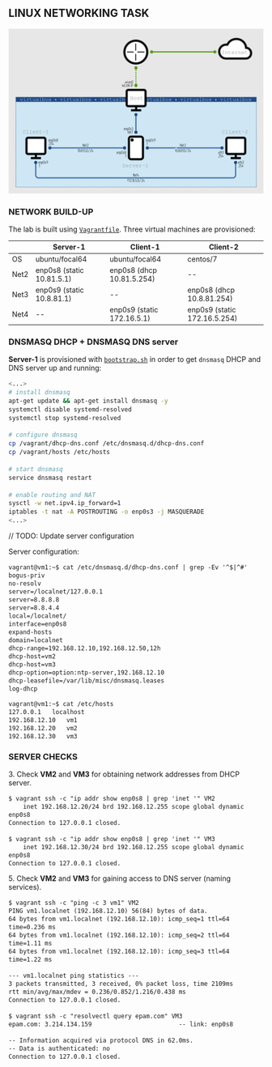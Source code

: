 ## LINUX NETWORKING TASK

![Network diagram](screenshots/network.png)

### NETWORK BUILD-UP

The lab is built using [`Vagrantfile`](dnsmasq/Vagrantfile). Three virtual machines are provisioned:

| | Server-1 | Client-1 | Client-2 |
|-|----------|----------|----------|
| OS | ubuntu/focal64 | ubuntu/focal64 | centos/7 |
| Net2 | enp0s8 (static 10.81.5.1) | enp0s8 (dhcp 10.81.5.254) | -- |
| Net3 | enp0s9 (static 10.8.81.1) | -- | enp0s8 (dhcp 10.8.81.254) |
| Net4 | -- | enp0s9 (static 172.16.5.1) | enp0s9 (static 172.16.5.254) |


### DNSMASQ DHCP + DNSMASQ DNS server

**Server-1** is provisioned with [`bootstrap.sh`](dnsmasq/bootstrap.sh) in order to get `dnsmasq` DHCP and DNS server up and running:

```bash
<...>
# install dnsmasq
apt-get update && apt-get install dnsmasq -y
systemctl disable systemd-resolved
systemctl stop systemd-resolved

# configure dnsmasq
cp /vagrant/dhcp-dns.conf /etc/dnsmasq.d/dhcp-dns.conf
cp /vagrant/hosts /etc/hosts

# start dnsmasq
service dnsmasq restart

# enable routing and NAT
sysctl -w net.ipv4.ip_forward=1
iptables -t nat -A POSTROUTING -o enp0s3 -j MASQUERADE
<...>
```

// TODO: Update server configuration

Server configuration:
```console
vagrant@vm1:~$ cat /etc/dnsmasq.d/dhcp-dns.conf | grep -Ev '^$|^#'
bogus-priv
no-resolv
server=/localnet/127.0.0.1
server=8.8.8.8
server=8.8.4.4
local=/localnet/
interface=enp0s8
expand-hosts
domain=localnet
dhcp-range=192.168.12.10,192.168.12.50,12h
dhcp-host=vm2
dhcp-host=vm3
dhcp-option=option:ntp-server,192.168.12.10
dhcp-leasefile=/var/lib/misc/dnsmasq.leases
log-dhcp
```
```console
vagrant@vm1:~$ cat /etc/hosts
127.0.0.1	localhost
192.168.12.10	vm1
192.168.12.20	vm2
192.168.12.30	vm3
```


### SERVER CHECKS

3.&nbsp;Check **VM2** and **VM3** for obtaining network addresses from DHCP server.

```console
$ vagrant ssh -c "ip addr show enp0s8 | grep 'inet '" VM2
    inet 192.168.12.20/24 brd 192.168.12.255 scope global dynamic enp0s8
Connection to 127.0.0.1 closed.

$ vagrant ssh -c "ip addr show enp0s8 | grep 'inet '" VM3
    inet 192.168.12.30/24 brd 192.168.12.255 scope global dynamic enp0s8
Connection to 127.0.0.1 closed.
```

5.&nbsp;Check **VM2** and **VM3** for gaining access to DNS server (naming services).

```console
$ vagrant ssh -c "ping -c 3 vm1" VM2
PING vm1.localnet (192.168.12.10) 56(84) bytes of data.
64 bytes from vm1.localnet (192.168.12.10): icmp_seq=1 ttl=64 time=0.236 ms
64 bytes from vm1.localnet (192.168.12.10): icmp_seq=2 ttl=64 time=1.11 ms
64 bytes from vm1.localnet (192.168.12.10): icmp_seq=3 ttl=64 time=1.22 ms

--- vm1.localnet ping statistics ---
3 packets transmitted, 3 received, 0% packet loss, time 2109ms
rtt min/avg/max/mdev = 0.236/0.852/1.216/0.438 ms
Connection to 127.0.0.1 closed.

$ vagrant ssh -c "resolvectl query epam.com" VM3
epam.com: 3.214.134.159                        -- link: enp0s8

-- Information acquired via protocol DNS in 62.0ms.
-- Data is authenticated: no
Connection to 127.0.0.1 closed.
```

